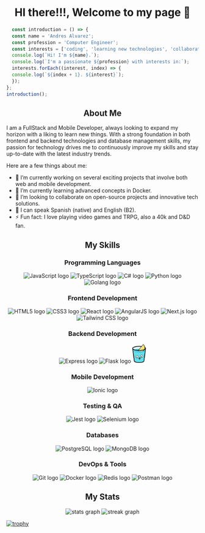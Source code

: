 <div >
  <h1 align="center">HI there!!!, Welcome to my page 👋 </h1>
  
  ```javascript
    const introduction = () => {
    const name = 'Andres Alvarez';
    const profession = 'Computer Engineer';
    const interests = ['coding', 'learning new technologies', 'collaborating on projects'];
    console.log(`Hi! I'm ${name}.`);
    console.log(`I'm a passionate ${profession} with interests in:`);
    interests.forEach((interest, index) => {
    console.log(`${index + 1}. ${interest}`);
    });
  };
  introduction();
```
</div>

<section>
  <h1 align="center">About Me</h1>
  <div>
    <p>I am a FullStack and Mobile Developer, always looking to expand my horizon with a liking to learn new things. With a strong foundation in both frontend and backend technologies and database management skills, my passion for technology drives me to continuously improve my skills and stay up-to-date with the latest industry trends.</p>
    <p>Here are a few things about me:</p>
    <ul>
      <li>🔬 I’m currently working on several exciting projects that involve both web and mobile development.</li>
      <li>🌱 I’m currently learning advanced concepts in Docker.</li>
      <li>👯️ I’m looking to collaborate on open-source projects and innovative tech solutions.</li>
      <li>💬 I can speak Spanish (native) and English (B2).</li>
      <li>⚡ Fun fact: I love playing video games and TRPG, also a 40k and D&D fan.</li>
    </ul>
  </div>
</section>

<section>
  <div align="center">
    <h2>My Skills</h2>
  </div>
  <h3 align="center">Programming Languages</h3>
  <div align="center">
    <img src="https://cdn.jsdelivr.net/gh/devicons/devicon/icons/javascript/javascript-plain.svg" height="50" alt="JavaScript logo" />
    <img src="https://cdn.jsdelivr.net/gh/devicons/devicon/icons/typescript/typescript-plain.svg" height="50" alt="TypeScript logo" />
    <img src="https://cdn.jsdelivr.net/gh/devicons/devicon/icons/csharp/csharp-plain.svg" height="50" alt="C# logo" />
    <img src="https://cdn.jsdelivr.net/gh/devicons/devicon/icons/python/python-original-wordmark.svg" height="50" alt="Python logo" />
    <img src="https://cdn.jsdelivr.net/gh/devicons/devicon/icons/go/go-original-wordmark.svg" height="50" alt="Golang logo" />
  </div>
  <h3 align="center">Frontend Development</h3>
  <div align="center">
    <img src="https://cdn.jsdelivr.net/gh/devicons/devicon/icons/html5/html5-plain-wordmark.svg" height="50" alt="HTML5 logo" />
    <img src="https://cdn.jsdelivr.net/gh/devicons/devicon/icons/css3/css3-plain-wordmark.svg" height="50" alt="CSS3 logo" />
    <img src="https://cdn.jsdelivr.net/gh/devicons/devicon/icons/react/react-original-wordmark.svg" height="50" alt="React logo" />
    <img src="https://cdn.jsdelivr.net/gh/devicons/devicon/icons/angularjs/angularjs-original.svg" height="50" alt="AngularJS logo" />
    <img src="https://cdn.jsdelivr.net/gh/devicons/devicon/icons/nextjs/nextjs-original.svg" height="50" alt="Next.js logo" />
    <img src="https://cdn.jsdelivr.net/gh/devicons/devicon/icons/tailwindcss/tailwindcss-original.svg" height="50" alt="Tailwind CSS logo" />
  </div>
  <h3 align="center">Backend Development</h3>
  <div align="center">
    <img src="https://cdn.jsdelivr.net/gh/devicons/devicon/icons/express/express-original.svg" height="50" alt="Express logo" />
    <img src="https://cdn.jsdelivr.net/gh/devicons/devicon/icons/flask/flask-original.svg" height="50" alt="Flask logo" />
    <img src="https://raw.githubusercontent.com/gin-gonic/logo/master/color.png" height="50" alt="Gin logo" />
  </div>
  <h3 align="center">Mobile Development</h3>
  <div align="center">
    <img src="https://cdn.jsdelivr.net/gh/devicons/devicon/icons/ionic/ionic-original-wordmark.svg" height="50" alt="Ionic logo" />
  </div>
  <h3 align="center">Testing & QA</h3>
  <div align="center">
    <img src="https://cdn.jsdelivr.net/gh/devicons/devicon/icons/jest/jest-plain.svg" height="50" alt="Jest logo" />
    <img src="https://cdn.jsdelivr.net/gh/devicons/devicon/icons/selenium/selenium-original.svg" height="50" alt="Selenium logo" />
  </div>
  <h3 align="center">Databases</h3>
  <div align="center">
    <img src="https://cdn.jsdelivr.net/gh/devicons/devicon/icons/postgresql/postgresql-original-wordmark.svg" height="50" alt="PostgreSQL logo" />
    <img src="https://cdn.jsdelivr.net/gh/devicons/devicon/icons/mongodb/mongodb-original-wordmark.svg" height="50" alt="MongoDB logo" />
  </div>
  <h3 align="center">DevOps & Tools</h3>
  <div align="center">
    <img src="https://cdn.jsdelivr.net/gh/devicons/devicon/icons/git/git-original.svg" height="50" alt="Git logo" />
    <img src="https://cdn.jsdelivr.net/gh/devicons/devicon/icons/docker/docker-plain-wordmark.svg" height="50" alt="Docker logo" />
    <img src="https://cdn.jsdelivr.net/gh/devicons/devicon/icons/redis/redis-original-wordmark.svg" height="50" alt="Redis logo" />
    <img src="https://cdn.jsdelivr.net/gh/devicons/devicon/icons/postman/postman-original.svg" height="50" alt="Postman logo" />
  </div>
</section>


<section>
  <h1 align="center">My Stats</h1>
  <div align="center">
    <img src="https://github-readme-stats.vercel.app/api?username=radsylph&hide_title=false&hide_rank=false&show_icons=true&include_all_commits=true&count_private=true&disable_animations=false&theme=react&locale=en&hide_border=false" height="150" alt="stats graph"  />
    <img src="https://streak-stats.demolab.com?user=radsylph&locale=en&mode=daily&theme=react&hide_border=false&border_radius=5" height="150" alt="streak graph" />
  </div>
  
  [![trophy](https://github-profile-trophy.vercel.app/?username=radsylph&theme=discord)](https://github.com/ryo-ma/github-profile-trophy)
</section>
